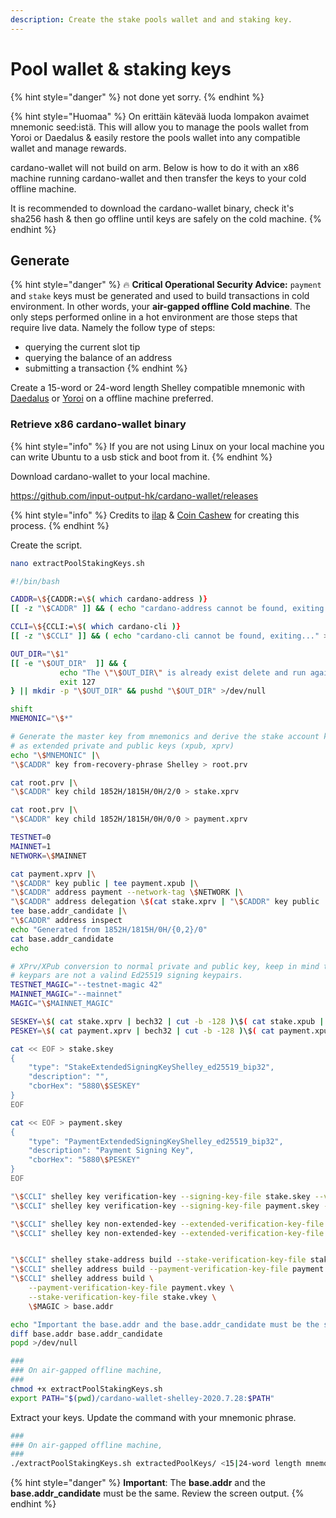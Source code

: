 ```yaml
---
description: Create the stake pools wallet and and staking key.
---
```


# Pool wallet & staking keys

{% hint style="danger" %}
not done yet sorry.
{% endhint %}

{% hint style="Huomaa" %}
On erittäin kätevää luoda lompakon avaimet mnemonic seed:istä. This will allow you to manage the pools wallet from Yoroi or Daedalus & easily restore the pools wallet into any compatible wallet and manage rewards.

cardano-wallet will not build on arm. Below is how to do it with an x86 machine running cardano-wallet and then transfer the keys to your cold offline machine.

It is recommended to download the cardano-wallet binary, check it's sha256 hash & then go offline until keys are safely on the cold machine.
{% endhint %}

## Generate

{% hint style="danger" %}
🔥 **Critical Operational Security Advice:** `payment` and `stake` keys must be generated and used to build transactions in cold environment. In other words, your **air-gapped offline Cold machine**. The only steps performed online in a hot environment are those steps that require live data. Namely the follow type of steps:

-   querying the current slot tip
-   querying the balance of an address
-   submitting a transaction
    {% endhint %}

Create a 15-word or 24-word length Shelley compatible mnemonic with [Daedalus](https://daedaluswallet.io/) or [Yoroi](https://yoroi-wallet.com) on a offline machine preferred.

### Retrieve x86 cardano-wallet binary

{% hint style="info" %}
If you are not using Linux on your local machine you can write Ubuntu to a usb stick and boot from it.
{% endhint %}

Download cardano-wallet to your local machine.

<https://github.com/input-output-hk/cardano-wallet/releases>

{% hint style="info" %}
Credits to [ilap](https://gist.github.com/ilap/3fd57e39520c90f084d25b0ef2b96894) & [Coin Cashew](https://www.coincashew.com/coins/overview-ada/guide-how-to-build-a-haskell-stakepool-node#10-setup-payment-and-stake-keys) for creating this process.
{% endhint %}

Create the script.

```bash
nano extractPoolStakingKeys.sh
```

```bash
#!/bin/bash

CADDR=\${CADDR:=\$( which cardano-address )}
[[ -z "\$CADDR" ]] && ( echo "cardano-address cannot be found, exiting..." >&2 ; exit 127 )

CCLI=\${CCLI:=\$( which cardano-cli )}
[[ -z "\$CCLI" ]] && ( echo "cardano-cli cannot be found, exiting..." >&2 ; exit 127 )

OUT_DIR="\$1"
[[ -e "\$OUT_DIR"  ]] && {
           echo "The \"\$OUT_DIR\" is already exist delete and run again." >&2
           exit 127
} || mkdir -p "\$OUT_DIR" && pushd "\$OUT_DIR" >/dev/null

shift
MNEMONIC="\$*"

# Generate the master key from mnemonics and derive the stake account keys
# as extended private and public keys (xpub, xprv)
echo "\$MNEMONIC" |\
"\$CADDR" key from-recovery-phrase Shelley > root.prv

cat root.prv |\
"\$CADDR" key child 1852H/1815H/0H/2/0 > stake.xprv

cat root.prv |\
"\$CADDR" key child 1852H/1815H/0H/0/0 > payment.xprv

TESTNET=0
MAINNET=1
NETWORK=\$MAINNET

cat payment.xprv |\
"\$CADDR" key public | tee payment.xpub |\
"\$CADDR" address payment --network-tag \$NETWORK |\
"\$CADDR" address delegation \$(cat stake.xprv | "\$CADDR" key public | tee stake.xpub) |\
tee base.addr_candidate |\
"\$CADDR" address inspect
echo "Generated from 1852H/1815H/0H/{0,2}/0"
cat base.addr_candidate
echo

# XPrv/XPub conversion to normal private and public key, keep in mind the
# keypars are not a valind Ed25519 signing keypairs.
TESTNET_MAGIC="--testnet-magic 42"
MAINNET_MAGIC="--mainnet"
MAGIC="\$MAINNET_MAGIC"

SESKEY=\$( cat stake.xprv | bech32 | cut -b -128 )\$( cat stake.xpub | bech32)
PESKEY=\$( cat payment.xprv | bech32 | cut -b -128 )\$( cat payment.xpub | bech32)

cat << EOF > stake.skey
{
    "type": "StakeExtendedSigningKeyShelley_ed25519_bip32",
    "description": "",
    "cborHex": "5880\$SESKEY"
}
EOF

cat << EOF > payment.skey
{
    "type": "PaymentExtendedSigningKeyShelley_ed25519_bip32",
    "description": "Payment Signing Key",
    "cborHex": "5880\$PESKEY"
}
EOF

"\$CCLI" shelley key verification-key --signing-key-file stake.skey --verification-key-file stake.evkey
"\$CCLI" shelley key verification-key --signing-key-file payment.skey --verification-key-file payment.evkey

"\$CCLI" shelley key non-extended-key --extended-verification-key-file payment.evkey --verification-key-file payment.vkey
"\$CCLI" shelley key non-extended-key --extended-verification-key-file stake.evkey --verification-key-file stake.vkey


"\$CCLI" shelley stake-address build --stake-verification-key-file stake.vkey \$MAGIC > stake.addr
"\$CCLI" shelley address build --payment-verification-key-file payment.vkey \$MAGIC > payment.addr
"\$CCLI" shelley address build \
    --payment-verification-key-file payment.vkey \
    --stake-verification-key-file stake.vkey \
    \$MAGIC > base.addr

echo "Important the base.addr and the base.addr_candidate must be the same"
diff base.addr base.addr_candidate
popd >/dev/null
```

```bash
###
### On air-gapped offline machine,
###
chmod +x extractPoolStakingKeys.sh
export PATH="$(pwd)/cardano-wallet-shelley-2020.7.28:$PATH"
```

Extract your keys. Update the command with your mnemonic phrase.

```bash
###
### On air-gapped offline machine,
###
./extractPoolStakingKeys.sh extractedPoolKeys/ <15|24-word length mnemonic>
```

{% hint style="danger" %}
**Important**: The **base.addr** and the **base.addr_candidate** must be the same. Review the screen output.
{% endhint %}
